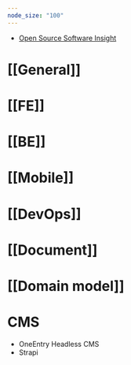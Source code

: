 ```yaml
---
node_size: "100"
---
```

- [Open Source Software Insight](https://ossinsight.io/collections)
# [[General]]
# [[FE]]
# [[BE]]
# [[Mobile]]
# [[DevOps]]
# [[Document]]
# [[Domain model]]
# CMS
- OneEntry Headless CMS
- Strapi


